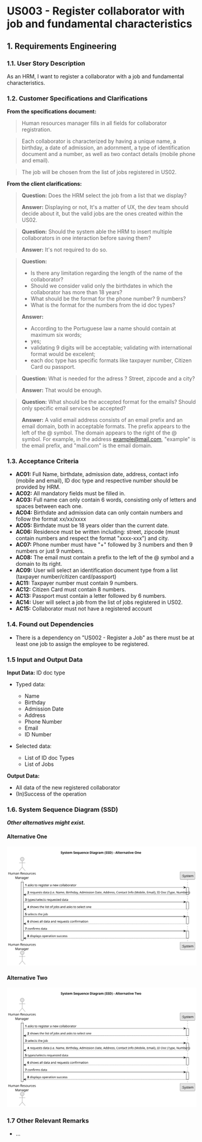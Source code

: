 # US003 - Register collaborator with job and fundamental characteristics


## 1. Requirements Engineering

### 1.1. User Story Description

As an HRM, I want to register a collaborator with a job and fundamental characteristics.


### 1.2. Customer Specifications and Clarifications

**From the specifications document:**

>   Human resources manager fills in all fields for collaborator registration.

>	Each collaborator is characterized by having a unique name, a birthday, a date of admission, an adornment, a type of identification document and a number, as well as two contact details (mobile phone and email).

>	The job will be chosen from the list of jobs registered in US02.

**From the client clarifications:**

> **Question:** Does the HRM select the job from a list that we display?
>
> **Answer:** Displaying or not, It's a matter of UX, the dev team should decide about it, but the valid jobs are the ones created within the US02.

> **Question:** Should the system able the HRM to insert multiple collaborators in one interaction before saving them?
>
> **Answer:** It's not required to do so.

> **Question:** 
> - Is there any limitation regarding the length of the name of the collaborator?
> - Should we consider valid only the birthdates in which the collaborator has more than 18 years?
> - What should be the format for the phone number? 9 numbers?
> - What is the format for the numbers from the id doc types?
>
> **Answer:**
> - According to the Portuguese law a name should contain at maximum six words;
> - yes;
> - validating 9 digits will be acceptable; validating with international format would be excelent;
> - each doc type has specific formats like taxpayer number, Citizen Card ou passport.

> **Question:** What is needed for the adress ?  Street, zipcode and a city?
>
> **Answer:** That would be enough.

> **Question:** What should be the accepted format for the emails? Should only specific email services be accepted?
>
> **Answer:**
A valid email address consists of an email prefix and an email domain, both in acceptable formats.
The prefix appears to the left of the @ symbol. The domain appears to the right of the @ symbol.
For example, in the address example@mail.com, "example" is the email prefix, and "mail.com" is the email domain.

### 1.3. Acceptance Criteria

* **AC01:** Full Name, birthdate, admission date, address, contact info (mobile and email), ID doc type and respective number should be provided by HRM.
* **AC02:** All mandatory fields must be filled in.
* **AC03:** Full name can only contain 6 words, consisting only of letters and spaces between each one.
* **AC04:** Birthdate and admission data can only contain numbers and follow the format xx/xx/xxxx
* **AC05:** Birthdate must be 18 years older than the current date.
* **AC06:** Residence must be written including: street, zipcode (must contain numbers and respect the format "xxxx-xxx") and city.
* **AC07:** Phone number must have "+" followed by 3 numbers and then 9 numbers or just 9 numbers.
* **AC08:** The email must contain a prefix to the left of the @ symbol and a domain to its right.
* **AC09:** User will select an identification document type from a list (taxpayer number/citizen card/passport)
* **AC11:** Taxpayer number must contain 9 numbers.
* **AC12:** Citizen Card must contain 8 numbers.
* **AC13:** Passport must contain a letter followed by 6 numbers.
* **AC14:** User will select a job from the list of jobs registered in US02.
* **AC15:** Collaborator must not have a registered account

### 1.4. Found out Dependencies

* There is a dependency on "US002 - Register a Job" as there must be at least one job to assign the employee to be registered.

### 1.5 Input and Output Data

**Input Data:**
 ID doc type
* Typed data:
  * Name
  * Birthday
  * Admission Date
  * Address
  * Phone Number
  * Email
  * ID Number

* Selected data:
  * List of ID doc Types
  * List of Jobs

**Output Data:**

* All data of the new registered collaborator
* (In)Success of the operation

### 1.6. System Sequence Diagram (SSD)

**_Other alternatives might exist._**

#### Alternative One

![System Sequence Diagram - Alternative One](svg/us003-system-sequence-diagram-alternative-one.svg)

#### Alternative Two

![System Sequence Diagram - Alternative Two](svg/us003-system-sequence-diagram-alternative-two.svg)

### 1.7 Other Relevant Remarks

* ...